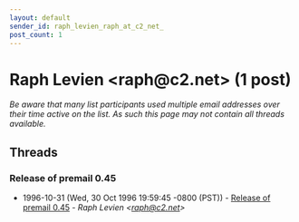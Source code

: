 ```yaml
---
layout: default
sender_id: raph_levien_raph_at_c2_net_
post_count: 1
---
```


# Raph Levien <raph<span>@</span>c2.net> (1 post)

_Be aware that many list participants used multiple email addresses over their time active on the list. As such this page may not contain all threads available._

## Threads

### Release of premail 0.45
+ 1996-10-31 (Wed, 30 Oct 1996 19:59:45 -0800 (PST)) - [Release of premail 0.45](/archive/1996/10/fe0ce761884da2a4bdb7ba519980fa434539fe12fbd00e7e66d64b141a5cce06) - _Raph Levien \<raph@c2.net\>_

